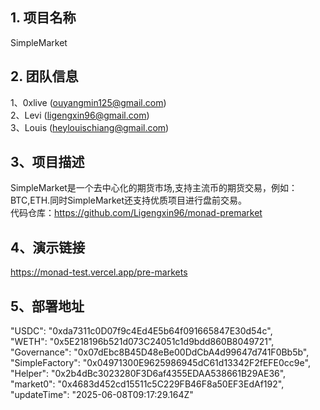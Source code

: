 ## 1. 项目名称
SimpleMarket  

## 2. 团队信息
1、0xlive (ouyangmin125@gmail.com)  
2、Levi (ligengxin96@gmail.com)  
3、Louis (heylouischiang@gmail.com)  

## 3、项目描述  
SimpleMarket是一个去中心化的期货市场,支持主流币的期货交易，例如：BTC,ETH.同时SimpleMarket还支持优质项目进行盘前交易。  
代码仓库：https://github.com/Ligengxin96/monad-premarket  

## 4、演示链接
https://monad-test.vercel.app/pre-markets

## 5、部署地址
"USDC": "0xda7311c0D07f9c4Ed4E5b64f091665847E30d54c",  
"WETH": "0x5E218196b521d073C24051c1d9bdd860B8049721",  
"Governance": "0x07dEbc8B45D48eBe00DdCbA4d99647d741F0Bb5b",  
"SimpleFactory": "0x04971300E9625986945dC61d13342F2fEFE0cc9e",  
"Helper": "0x2b4dBc3023280F3D6af4355EDAA538661B29AE36",  
"market0": "0x4683d452cd15511c5C229FB46F8a50EF3EdAf192",  
"updateTime": "2025-06-08T09:17:29.164Z"  
